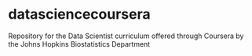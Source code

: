 datasciencecoursera
===================

Repository for the Data Scientist curriculum offered through Coursera by the Johns Hopkins Biostatistics Department
